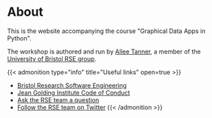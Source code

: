 # About

This is the website accompanying the course "Graphical Data Apps in Python".

The workshop is authored and run by [Allee Tanner](https://www.bristol.ac.uk/acrc/research-software-engineering/), a member of the [University of Bristol RSE group](https://twitter.com/bristolrse).

{{< admonition type="info" title="Useful links" open=true >}}
- [Bristol Research Software Engineering](https://www.bristol.ac.uk/acrc/research-software-engineering/)
- [Jean Golding Institute Code of Conduct](https://www.bristol.ac.uk/golding/what-we-do/people/code-of-conduct-/)
- [Ask the RSE team a question](ask-rse@bristol.ac.uk)
- [Follow the RSE team on Twitter](https://twitter.com/bristolrse)
{{< /admonition >}}
